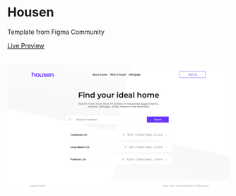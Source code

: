 # Housen

Template from Figma Community

<a href="https://github.com/marlonelima/housen">Live Preview</a>
<br><br><br>
<img alt="Happy" src="./.github/housen.png" />
